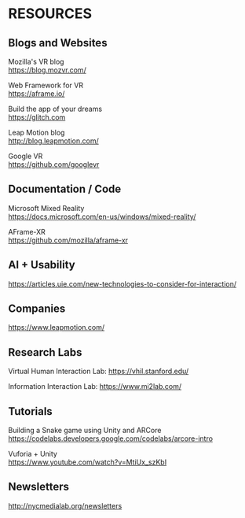 # RESOURCES

## Blogs and Websites    
Mozilla's VR blog     
https://blog.mozvr.com/      

Web Framework for VR     
https://aframe.io/     

Build the app of your dreams     
https://glitch.com     

Leap Motion blog     
http://blog.leapmotion.com/      

Google VR     
https://github.com/googlevr

## Documentation / Code
Microsoft Mixed Reality      
https://docs.microsoft.com/en-us/windows/mixed-reality/       

AFrame-XR      
https://github.com/mozilla/aframe-xr    

## AI + Usability    
https://articles.uie.com/new-technologies-to-consider-for-interaction/

## Companies     
https://www.leapmotion.com/     

## Research Labs
Virtual Human Interaction Lab: https://vhil.stanford.edu/     

Information Interaction Lab: https://www.mi2lab.com/

## Tutorials
Building a Snake game using Unity and ARCore     
https://codelabs.developers.google.com/codelabs/arcore-intro

Vuforia + Unity     
https://www.youtube.com/watch?v=MtiUx_szKbI  

## Newsletters
http://nycmedialab.org/newsletters    



